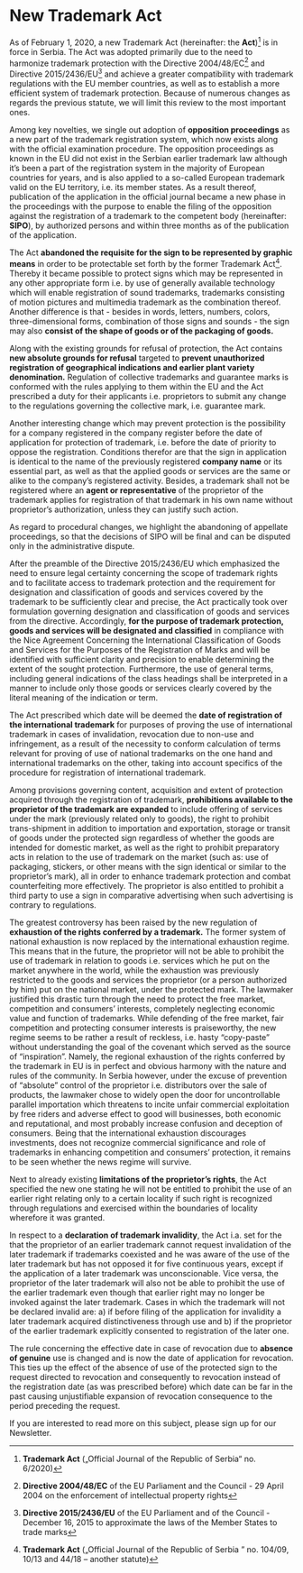 # New Trademark Act 

As of February 1, 2020, a new Trademark Act (hereinafter: the **Act**)[^1]  is in force in Serbia. The Act was adopted primarily due to the need to harmonize trademark protection with the Directive 2004/48/EC[^2]  and Directive 2015/2436/EU[^3] and achieve a greater compatibility with trademark regulations with the EU member countries, as well as to establish a more efficient system of trademark protection. Because of numerous changes as regards the previous statute, we will limit this review to the most important ones.  

Among key novelties, we single out adoption of **opposition proceedings** as a new part of the trademark registration system, which now exists along with the official examination procedure. The opposition proceedings as known in the EU did not exist in the Serbian earlier trademark law although it’s been a part of the registration system in the majority of European countries for years, and is also applied to a so-called European trademark valid on the EU territory, i.e. its member states. As a result thereof, publication of the application in the official journal became a new phase in the proceedings with the purpose to enable the filing of the opposition against the registration of a trademark to the competent body (hereinafter: **SIPO**), by authorized persons and within three months as of the publication of the application. 

The Act **abandoned the requisite for the sign to be represented by graphic means** in order to be protectable set forth by the former Trademark Act[^4]. Thereby it became possible to protect signs which may be represented in any other appropriate form i.e. by use of generally available technology which will enable registration of sound trademarks, trademarks consisting of motion pictures and multimedia trademark as the combination thereof. Another difference is that - besides in words, letters, numbers, colors, three-dimensional forms, combination of those signs and sounds - the sign may also **consist of the shape of goods or of the packaging of goods.** 

Along with the existing grounds for refusal of protection, the Act contains **new absolute grounds for refusal** targeted to **prevent unauthorized registration of geographical indications and earlier plant variety denomination.** Regulation of collective trademarks and guarantee marks is conformed with the rules applying to them within the EU and the Act prescribed a duty for their applicants i.e. proprietors to submit any change to the regulations governing the collective mark, i.e. guarantee mark. 

Another interesting change which may prevent protection is the possibility for a company registered in the company register before the date of application for protection of trademark, i.e. before the date of priority to oppose the registration. Conditions therefor are that the sign in application is identical to the name of the previously registered **company name** or its essential part, as well as that the applied goods or services are the same or alike to the company’s registered activity. Besides, a trademark shall not be registered where an **agent or representative** of the proprietor of the trademark applies for registration of that trademark in his own name without proprietor’s authorization, unless they can justify such action.
  	
As regard to procedural changes, we highlight the abandoning of appellate proceedings, so that the decisions of SIPO will be final and can be disputed only in the administrative dispute.

After the preamble of the Directive 2015/2436/EU which emphasized the need to ensure legal certainty concerning the scope of trademark rights and to facilitate access to trademark protection and the requirement for designation and classification of goods and services covered by the trademark to be sufficiently clear and precise, the Act practically took over formulation governing designation and classification of goods and services from the directive. Accordingly, **for the purpose of trademark protection, goods and services will be designated and classified** in compliance with the Nice Agreement Concerning the International Classification of Goods and Services for the Purposes of the Registration of Marks and will be identified with sufficient clarity and precision to enable determining the extent of the sought protection. Furthermore, the use of general terms, including general indications of the class headings shall be interpreted in a manner to include only those goods or services clearly covered by the literal meaning of the indication or term. 

The Act prescribed which date will be deemed the **date of registration of the international trademark** for purposes of proving the use of international trademark in cases of invalidation, revocation due to non-use and infringement, as a result of the necessity to conform calculation of terms relevant for proving of use of national trademarks on the one hand and international trademarks on the other, taking into account specifics of the procedure for registration of international trademark. 

Among provisions governing content, acquisition and extent of protection acquired through the registration of trademark, **prohibitions available to the proprietor of the trademark are expanded** to include offering of services under the mark (previously related only to goods), the right to prohibit trans-shipment in addition to importation and exportation, storage or transit of goods under the protected sign regardless of whether the goods are intended for domestic market, as well as the right to prohibit preparatory acts in relation to the use of trademark on the market (such as: use of packaging, stickers, or other means with the sign identical or similar to the proprietor’s mark), all in order to enhance trademark protection and combat counterfeiting more effectively. The proprietor is also entitled to prohibit a third party to use a sign in comparative advertising when such advertising is contrary to regulations.   

The greatest controversy has been raised by the new regulation of **exhaustion of the rights conferred by a trademark.** The former system of national exhaustion is now replaced by the international exhaustion regime.  This means that in the future, the proprietor will not be able to prohibit the use of trademark in relation to goods i.e. services which he put on the market anywhere in the world, while the exhaustion was previously restricted to the goods and services the proprietor (or a person authorized by him) put on the national market, under the protected mark. The lawmaker justified this drastic turn through the need to protect the free market, competition and consumers’ interests, completely neglecting economic value and function of trademarks. While defending of the free market, fair competition and protecting consumer interests is praiseworthy, the new regime seems to be rather a result of reckless, i.e. hasty “copy-paste” without understanding the goal of the covenant which served as the source of “inspiration”. Namely, the regional exhaustion of the rights conferred by the trademark in EU is in perfect and obvious harmony with the nature and rules of the community. In Serbia however, under the excuse of prevention of “absolute” control of the proprietor i.e. distributors over the sale of products, the lawmaker chose to widely open the door for uncontrollable parallel importation which threatens to incite unfair commercial exploitation by free riders and adverse effect to good will businesses, both economic and reputational, and most probably increase confusion and deception of consumers. Being that the international exhaustion discourages investments, does not recognize commercial significance and role of trademarks in enhancing competition and consumers’ protection, it remains to be seen whether the news regime will survive. 

Next to already existing **limitations of the proprietor’s rights**, the Act specified the new one stating he will not be entitled to prohibit the use of an earlier right relating only to a certain locality if such right is recognized through regulations and exercised within the boundaries of locality wherefore it was granted. 

In respect to a **declaration of trademark invalidity**, the Act i.a. set for the that the proprietor of an earlier trademark cannot request invalidation of the later trademark if trademarks coexisted and he was aware of the use of the later trademark but has not opposed it for five continuous years, except if the application of a later trademark was unconscionable. Vice versa, the proprietor of the later trademark will also not be able to prohibit the use of the earlier trademark even though that earlier right may no longer be invoked against the later trademark. Cases in which the trademark will not be declared invalid are: a) if before filing of the application for invalidity a later trademark acquired distinctiveness through use and b) if the proprietor of the earlier trademark explicitly consented to registration of the later one. 

The rule concerning the effective date in case of revocation due to **absence of genuine** use is changed and is now the date of application for revocation. This ties up the effect of the absence of use of the protected sign to the request directed to revocation and consequently to revocation instead of the registration date (as was prescribed before) which date can be far in the past causing unjustifiable expansion of revocation consequence to the period preceding the request. 

If you are interested to read more on this subject, please sign up for our Newsletter. 

[^1]: **Trademark Act** („Official Journal of the Republic of Serbia“ no. 6/2020)
[^2]: **Directive 2004/48/EC** of the EU Parliament and the Council - 29 April 2004 on the enforcement of intellectual property rights
[^3]: **Directive 2015/2436/EU** of the EU Parliament and of the Council - December 16, 2015 to approximate the laws of the Member States to trade marks 
[^4]: **Trademark Act** („Official Journal of the Republic of Serbia ” no. 104/09, 10/13 and 44/18 – another statute)